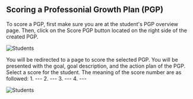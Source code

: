 

## Scoring a Professonial Growth Plan (PGP)

To score a PGP, first make sure you are at the student's PGP overview page. Then, click on the Score PGP button located on the right side of the created PGP.

![Students](/help_images/score_pgp.JPG)


You will be redirected to a page to score the selected PGP. You will be presented with the goal, goal description, and the action plan of the PGP.
Select a score for the student. The meaning of the score number are as followed: 1. --- 2. --- 3. --- 4. ---

![Students](/help_images/scoring_pgp_page.JPG)